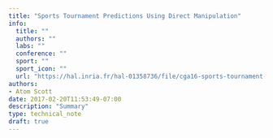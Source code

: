 ```yaml
---
title: "Sports Tournament Predictions Using Direct Manipulation"
info:
  title: ""
  authors: ""
  labs: ""
  conference: ""
  sport: ""
  sport_icon: ""
  url: "https://hal.inria.fr/hal-01358736/file/cga16-sports-tournament-predictions-using-direct-manipulation.pdf"
authors:
- Atom Scott
date: 2017-02-20T11:53:49-07:00
description: "Summary"
type: technical_note
draft: true
---
```

